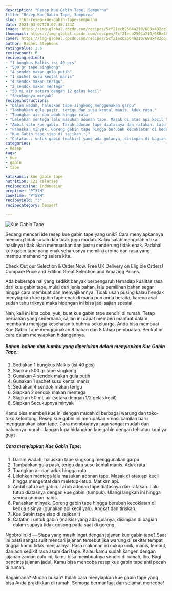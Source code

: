 ```yaml
---
description: "Resep Kue Gabin Tape, Sempurna"
title: "Resep Kue Gabin Tape, Sempurna"
slug: 1163-resep-kue-gabin-tape-sempurna
date: 2021-03-07T20:07:45.134Z
image: https://img-global.cpcdn.com/recipes/5cf21ecb2504a210/680x482cq70/kue-gabin-tape-foto-resep-utama.jpg
thumbnail: https://img-global.cpcdn.com/recipes/5cf21ecb2504a210/680x482cq70/kue-gabin-tape-foto-resep-utama.jpg
cover: https://img-global.cpcdn.com/recipes/5cf21ecb2504a210/680x482cq70/kue-gabin-tape-foto-resep-utama.jpg
author: Rachel Stephens
ratingvalue: 3.6
reviewcount: 6
recipeingredient:
- "1 bungkus Malkis isi 40 pcs"
- "500 gr tape singkong"
- "4 sendok makan gula putih"
- "1 sachet susu kental manis"
- "4 sendok makan terigu"
- "2 sendok makan mentega"
- "50 mL air setara dengan 12 gelas kecil"
- "Secukupnya minyak"
recipeinstructions:
- "Dalam wadah, haluskan tape singkong menggunakan garpu"
- "Tambahkan gula pasir, terigu dan susu kental manis. Aduk rata."
- "Tuangkan air dan aduk hingga rata."
- "Lelehkan mentega lalu masukan adonan tape. Masak di atas api kecil hingga mengental dan meletup-letup. Matikan api."
- "Ambil satu kue gabin. Taruh adonan tape diatasnya dan ratakan. Lalu tutup diatasnya dengan kue gabin (tumpuk). Ulangi langkah ini hingga semua adonan habis."
- "Panaskan minyak. Goreng gabin tape hingga berubah kecoklatan di kedua sisinya (gunakan api kecil yah). Angkat dan tiriskan."
- "Kue Gabin tape siap di sajikan :)"
- "Catatan : untuk gabin (malkis) yang ada gulanya, disimpan di bagian dalam supaya tidak gosong pada saat di goreng."
categories:
- Resep
tags:
- kue
- gabin
- tape

katakunci: kue gabin tape 
nutrition: 121 calories
recipecuisine: Indonesian
preptime: "PT37M"
cooktime: "PT58M"
recipeyield: "3"
recipecategory: Dessert

---
```



![Kue Gabin Tape](https://img-global.cpcdn.com/recipes/5cf21ecb2504a210/680x482cq70/kue-gabin-tape-foto-resep-utama.jpg)

Sedang mencari ide resep kue gabin tape yang unik? Cara menyiapkannya memang tidak susah dan tidak juga mudah. Kalau salah mengolah maka hasilnya tidak akan memuaskan dan justru cenderung tidak enak. Padahal kue gabin tape yang enak seharusnya memiliki aroma dan rasa yang mampu memancing selera kita.

Check Out our Selection &amp; Order Now. Free UK Delivery on Eligible Orders! Compare Price and Edition Great Selection and Amazing Prices.

Ada beberapa hal yang sedikit banyak berpengaruh terhadap kualitas rasa dari kue gabin tape, mulai dari jenis bahan, lalu pemilihan bahan segar hingga cara membuat dan menyajikannya. Tidak usah pusing kalau hendak menyiapkan kue gabin tape enak di mana pun anda berada, karena asal sudah tahu triknya maka hidangan ini bisa jadi sajian spesial.


Nah, kali ini kita coba, yuk, buat kue gabin tape sendiri di rumah. Tetap berbahan yang sederhana, sajian ini dapat memberi manfaat dalam membantu menjaga kesehatan tubuhmu sekeluarga. Anda bisa membuat Kue Gabin Tape menggunakan 8 bahan dan 8 tahap pembuatan. Berikut ini cara dalam menyiapkan hidangannya.

<!--inarticleads1-->

##### Bahan-bahan dan bumbu yang diperlukan dalam menyiapkan Kue Gabin Tape:

1. Sediakan 1 bungkus Malkis (isi 40 pcs)
1. Siapkan 500 gr tape singkong
1. Gunakan 4 sendok makan gula putih
1. Gunakan 1 sachet susu kental manis
1. Sediakan 4 sendok makan terigu
1. Siapkan 2 sendok makan mentega
1. Siapkan 50 mL air (setara dengan 1/2 gelas kecil)
1. Siapkan Secukupnya minyak


Kamu bisa membeli kue ini dengan mudah di berbagai warung dan toko-toko kelontong. Resep kue gabin ini merupakan kreasi camilan baru menggunakan isian tape. Cara membuatnya juga sangat mudah dan bahannya murah. Jangan lupa hidangkan kue gabin dengan teh atau kopi ya guys. 

<!--inarticleads2-->

##### Cara menyiapkan Kue Gabin Tape:

1. Dalam wadah, haluskan tape singkong menggunakan garpu
1. Tambahkan gula pasir, terigu dan susu kental manis. Aduk rata.
1. Tuangkan air dan aduk hingga rata.
1. Lelehkan mentega lalu masukan adonan tape. Masak di atas api kecil hingga mengental dan meletup-letup. Matikan api.
1. Ambil satu kue gabin. Taruh adonan tape diatasnya dan ratakan. Lalu tutup diatasnya dengan kue gabin (tumpuk). Ulangi langkah ini hingga semua adonan habis.
1. Panaskan minyak. Goreng gabin tape hingga berubah kecoklatan di kedua sisinya (gunakan api kecil yah). Angkat dan tiriskan.
1. Kue Gabin tape siap di sajikan :)
1. Catatan : untuk gabin (malkis) yang ada gulanya, disimpan di bagian dalam supaya tidak gosong pada saat di goreng.


Ngobrolin.id — Siapa yang masih ingat dengan jajanan kue gabin tape? Saat ini pasti sangat sulit mencari jajanan tersebut jika warung di sekitar tempat tinggal kamu tidak menjualnya. Rasa makanan ini cukup unik, manis, lembut, dan ada sedikit rasa asam dari tape. Kalau kamu sudah kangen dengan jajanan zaman dulu ini, kamu bisa membuatnya sendiri di rumah, lho. Bagi pencinta jajanan jadul, Kamu bisa mencoba resep kue gabin tape anti pecah di rumah. 

Bagaimana? Mudah bukan? Itulah cara menyiapkan kue gabin tape yang bisa Anda praktikkan di rumah. Semoga bermanfaat dan selamat mencoba!
